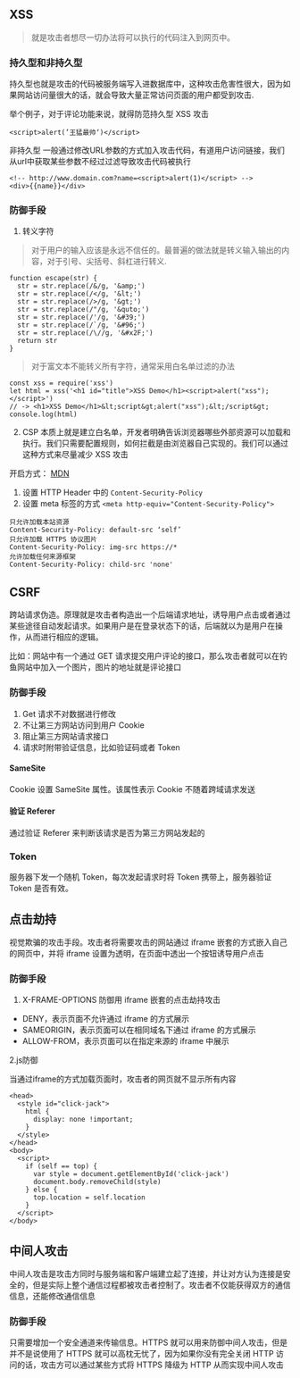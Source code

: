 ## XSS

> 就是攻击者想尽一切办法将可以执行的代码注入到网页中。

### 持久型和非持久型

持久型也就是攻击的代码被服务端写入进数据库中，这种攻击危害性很大，因为如果网站访问量很大的话，就会导致大量正常访问页面的用户都受到攻击.

举个例子，对于评论功能来说，就得防范持久型 XSS 攻击 
```
<script>alert(’王猛最帅‘)</script>
```

非持久型 一般通过修改URL参数的方式加入攻击代码，有道用户访问链接，我们从url中获取某些参数不经过过滤导致攻击代码被执行
```
<!-- http://www.domain.com?name=<script>alert(1)</script> -->
<div>{{name}}</div>  
```
### 防御手段

1. 转义字符

> 对于用户的输入应该是永远不信任的。最普遍的做法就是转义输入输出的内容，对于引号、尖括号、斜杠进行转义.

```
function escape(str) {
  str = str.replace(/&/g, '&amp;')
  str = str.replace(/</g, '&lt;')
  str = str.replace(/>/g, '&gt;')
  str = str.replace(/"/g, '&quto;')
  str = str.replace(/'/g, '&#39;')
  str = str.replace(/`/g, '&#96;')
  str = str.replace(/\//g, '&#x2F;')
  return str
}
```
> 对于富文本不能转义所有字符，通常采用白名单过滤的办法

```
const xss = require('xss')
let html = xss('<h1 id="title">XSS Demo</h1><script>alert("xss");</script>')
// -> <h1>XSS Demo</h1>&lt;script&gt;alert("xss");&lt;/script&gt;
console.log(html)
```

2. CSP 本质上就是建立白名单，开发者明确告诉浏览器哪些外部资源可以加载和执行。我们只需要配置规则，如何拦截是由浏览器自己实现的。我们可以通过这种方式来尽量减少 XSS 攻击

开启方式：
[MDN](https://developer.mozilla.org/en-US/docs/Web/HTTP/Headers/Content-Security-Policy)
1. 设置 HTTP Header 中的 `Content-Security-Policy`
2. 设置 meta 标签的方式 `<meta http-equiv="Content-Security-Policy">`

```
只允许加载本站资源
Content-Security-Policy: default-src ‘self’
只允许加载 HTTPS 协议图片
Content-Security-Policy: img-src https://*
允许加载任何来源框架
Content-Security-Policy: child-src 'none'

```


## CSRF

跨站请求伪造。原理就是攻击者构造出一个后端请求地址，诱导用户点击或者通过某些途径自动发起请求。如果用户是在登录状态下的话，后端就以为是用户在操作，从而进行相应的逻辑。

比如：网站中有一个通过 GET 请求提交用户评论的接口，那么攻击者就可以在钓鱼网站中加入一个图片，图片的地址就是评论接口

### 防御手段

1. Get 请求不对数据进行修改
2. 不让第三方网站访问到用户 Cookie
3. 阻止第三方网站请求接口
4. 请求时附带验证信息，比如验证码或者 Token

#### SameSite 

Cookie 设置 SameSite 属性。该属性表示 Cookie 不随着跨域请求发送

#### 验证 Referer

通过验证 Referer 来判断该请求是否为第三方网站发起的

### Token

服务器下发一个随机 Token，每次发起请求时将 Token 携带上，服务器验证 Token 是否有效。


## 点击劫持

视觉欺骗的攻击手段。攻击者将需要攻击的网站通过 iframe 嵌套的方式嵌入自己的网页中，并将 iframe 设置为透明，在页面中透出一个按钮诱导用户点击

### 防御手段

1. X-FRAME-OPTIONS 防御用 iframe 嵌套的点击劫持攻击

- DENY，表示页面不允许通过 iframe 的方式展示
- SAMEORIGIN，表示页面可以在相同域名下通过 iframe 的方式展示
- ALLOW-FROM，表示页面可以在指定来源的 iframe 中展示

2.js防御

当通过iframe的方式加载页面时，攻击者的网页就不显示所有内容

```
<head>
  <style id="click-jack">
    html {
      display: none !important;
    }
  </style>
</head>
<body>
  <script>
    if (self == top) {
      var style = document.getElementById('click-jack')
      document.body.removeChild(style)
    } else {
      top.location = self.location
    }
  </script>
</body>
```

## 中间人攻击

中间人攻击是攻击方同时与服务端和客户端建立起了连接，并让对方认为连接是安全的，但是实际上整个通信过程都被攻击者控制了。攻击者不仅能获得双方的通信信息，还能修改通信信息

### 防御手段

只需要增加一个安全通道来传输信息。HTTPS 就可以用来防御中间人攻击，但是并不是说使用了 HTTPS 就可以高枕无忧了，因为如果你没有完全关闭 HTTP 访问的话，攻击方可以通过某些方式将 HTTPS 降级为 HTTP 从而实现中间人攻击